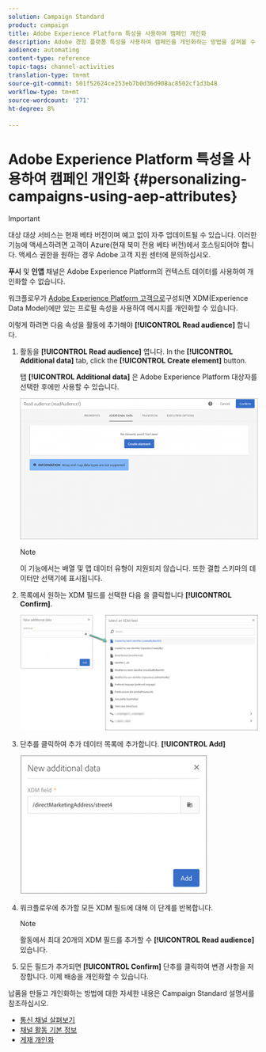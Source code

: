 ```yaml
---
solution: Campaign Standard
product: campaign
title: Adobe Experience Platform 특성을 사용하여 캠페인 개인화
description: Adobe 경험 플랫폼 특성을 사용하여 캠페인을 개인화하는 방법을 살펴볼 수 있습니다.
audience: automating
content-type: reference
topic-tags: channel-activities
translation-type: tm+mt
source-git-commit: 501f52624ce253eb7b0d36d908ac8502cf1d3b48
workflow-type: tm+mt
source-wordcount: '271'
ht-degree: 8%

---
```



# Adobe Experience Platform 특성을 사용하여 캠페인 개인화 {#personalizing-campaigns-using-aep-attributes}

>[!IMPORTANT]
>
>대상 대상 서비스는 현재 베타 버전이며 예고 없이 자주 업데이트될 수 있습니다. 이러한 기능에 액세스하려면 고객이 Azure(현재 북미 전용 베타 버전)에서 호스팅되어야 합니다. 액세스 권한을 원하는 경우 Adobe 고객 지원 센터에 문의하십시오.
>
>**푸시** 및 **인앱** 채널은 Adobe Experience Platform의 컨텍스트 데이터를 사용하여 개인화할 수 없습니다.

워크플로우가 [Adobe Experience Platform 고객으로](../../audiences/using/aep-about-audience-destinations-service.md)구성되면 XDM(Experience Data Model)에만 있는 프로필 속성을 사용하여 메시지를 개인화할 수 있습니다.

이렇게 하려면 다음 속성을 활동에 추가해야 **[!UICONTROL Read audience]** 합니다.

1. 활동을 **[!UICONTROL Read audience]** 엽니다. In the **[!UICONTROL Additional data]** tab, click the **[!UICONTROL Create element]** button.

   탭 **[!UICONTROL Additional data]** 은 Adobe Experience Platform 대상자를 선택한 후에만 사용할 수 있습니다.

   ![](assets/aep_wkf_readaudience_attributes.png)

   >[!NOTE]
   >
   >이 기능에서는 배열 및 맵 데이터 유형이 지원되지 않습니다. 또한 결합 스키마의 데이터만 선택기에 표시됩니다.

1. 목록에서 원하는 XDM 필드를 선택한 다음 을 클릭합니다 **[!UICONTROL Confirm]**.

   ![](assets/aep_wkf_readaudience_perso1.png)

1. 단추를 클릭하여 추가 데이터 목록에 추가합니다. **[!UICONTROL Add]**

   ![](assets/aep_wkf_readaudience_perso3.png)

1. 워크플로우에 추가할 모든 XDM 필드에 대해 이 단계를 반복합니다.

   >[!NOTE]
   >
   >활동에서 최대 20개의 XDM 필드를 추가할 수 **[!UICONTROL Read audience]** 있습니다.

1. 모든 필드가 추가되면 **[!UICONTROL Confirm]** 단추를 클릭하여 변경 사항을 저장합니다. 이제 배송을 개인화할 수 있습니다.

납품을 만들고 개인화하는 방법에 대한 자세한 내용은 Campaign Standard 설명서를 참조하십시오.

* [통신 채널 살펴보기](../../channels/using/get-started-communication-channels.md)
* [채널 활동 기본 정보](../../automating/using/about-channel-activities.md)
* [게재 개인화](../../designing/using/personalization.md)
